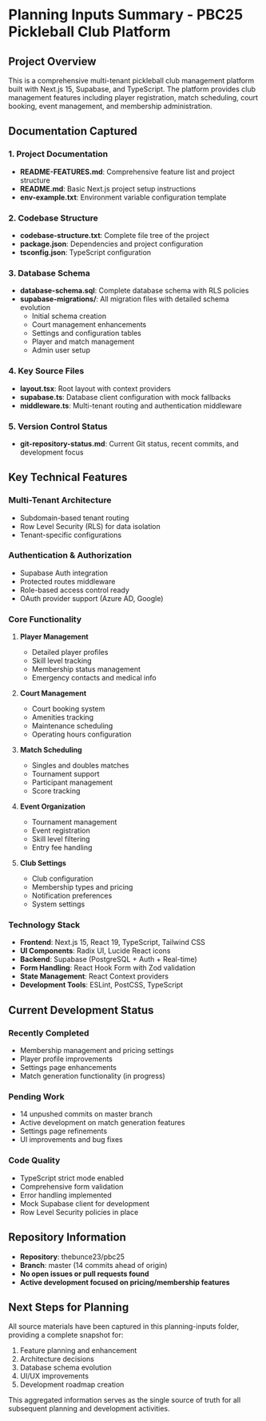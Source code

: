 # Planning Inputs Summary - PBC25 Pickleball Club Platform

## Project Overview
This is a comprehensive multi-tenant pickleball club management platform built with Next.js 15, Supabase, and TypeScript. The platform provides club management features including player registration, match scheduling, court booking, event management, and membership administration.

## Documentation Captured

### 1. Project Documentation
- **README-FEATURES.md**: Comprehensive feature list and project structure
- **README.md**: Basic Next.js project setup instructions
- **env-example.txt**: Environment variable configuration template

### 2. Codebase Structure
- **codebase-structure.txt**: Complete file tree of the project
- **package.json**: Dependencies and project configuration
- **tsconfig.json**: TypeScript configuration

### 3. Database Schema
- **database-schema.sql**: Complete database schema with RLS policies
- **supabase-migrations/**: All migration files with detailed schema evolution
  - Initial schema creation
  - Court management enhancements
  - Settings and configuration tables
  - Player and match management
  - Admin user setup

### 4. Key Source Files
- **layout.tsx**: Root layout with context providers
- **supabase.ts**: Database client configuration with mock fallbacks
- **middleware.ts**: Multi-tenant routing and authentication middleware

### 5. Version Control Status
- **git-repository-status.md**: Current Git status, recent commits, and development focus

## Key Technical Features

### Multi-Tenant Architecture
- Subdomain-based tenant routing
- Row Level Security (RLS) for data isolation
- Tenant-specific configurations

### Authentication & Authorization
- Supabase Auth integration
- Protected routes middleware
- Role-based access control ready
- OAuth provider support (Azure AD, Google)

### Core Functionality
1. **Player Management**
   - Detailed player profiles
   - Skill level tracking
   - Membership status management
   - Emergency contacts and medical info

2. **Court Management**
   - Court booking system
   - Amenities tracking
   - Maintenance scheduling
   - Operating hours configuration

3. **Match Scheduling**
   - Singles and doubles matches
   - Tournament support
   - Participant management
   - Score tracking

4. **Event Organization**
   - Tournament management
   - Event registration
   - Skill level filtering
   - Entry fee handling

5. **Club Settings**
   - Club configuration
   - Membership types and pricing
   - Notification preferences
   - System settings

### Technology Stack
- **Frontend**: Next.js 15, React 19, TypeScript, Tailwind CSS
- **UI Components**: Radix UI, Lucide React icons
- **Backend**: Supabase (PostgreSQL + Auth + Real-time)
- **Form Handling**: React Hook Form with Zod validation
- **State Management**: React Context providers
- **Development Tools**: ESLint, PostCSS, TypeScript

## Current Development Status

### Recently Completed
- Membership management and pricing settings
- Player profile improvements
- Settings page enhancements
- Match generation functionality (in progress)

### Pending Work
- 14 unpushed commits on master branch
- Active development on match generation features
- Settings page refinements
- UI improvements and bug fixes

### Code Quality
- TypeScript strict mode enabled
- Comprehensive form validation
- Error handling implemented
- Mock Supabase client for development
- Row Level Security policies in place

## Repository Information
- **Repository**: thebunce23/pbc25
- **Branch**: master (14 commits ahead of origin)
- **No open issues or pull requests found**
- **Active development focused on pricing/membership features**

## Next Steps for Planning
All source materials have been captured in this planning-inputs folder, providing a complete snapshot for:
1. Feature planning and enhancement
2. Architecture decisions
3. Database schema evolution
4. UI/UX improvements
5. Development roadmap creation

This aggregated information serves as the single source of truth for all subsequent planning and development activities.